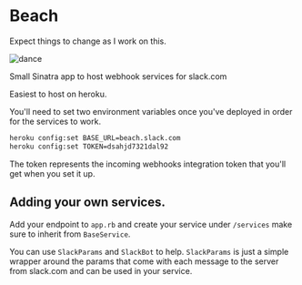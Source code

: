 Beach
============

Expect things to change as I work on this.

![dance](http://c.willrax.com/U5ss/Screen%20Shot%202014-02-25%20at%207.33.33%20am.png)

Small Sinatra app to host webhook services for slack.com

Easiest to host on heroku.

You'll need to set two environment variables once you've deployed in order for the services to work.

```bash
heroku config:set BASE_URL=beach.slack.com
heroku config:set TOKEN=dsahjd7321dal92
```

The token represents the incoming webhooks integration token that you'll get when you set it up.

## Adding your own services.

Add your endpoint to `app.rb` and create your service under `/services` make sure to inherit from `BaseService`.

You can use `SlackParams` and `SlackBot` to help. `SlackParams` is just a simple wrapper around the params that come
with each message to the server from slack.com and can be used in your service.
